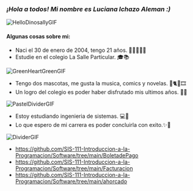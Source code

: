 ### *¡Hola a todos! Mi nombre es Luciana Ichazo Aleman :)*
![HelloDinosallyGIF](https://user-images.githubusercontent.com/110863780/183535312-193f0204-1237-4c57-9308-4ed9745d911f.gif)

#### Algunas cosas sobre mi:
- Naci el 30 de enero de 2004, tengo 21 años. 🧒🏻🙋🏻‍♀️
- Estudie en el colegio La Salle Particular. 🎓📚

![GreenHeartGreenGIF](https://user-images.githubusercontent.com/110863780/183535561-7d8a6df6-95b2-425f-8b05-d19e68cde39e.gif)


- Tengo dos mascotas, me gusta la musica, comics y novelas. 🐩🐈🎶🎞️
- Un logro del colegio es poder haber disfrutado mis ultimos años. 📒📖

![PastelDividerGIF](https://user-images.githubusercontent.com/110863780/183535894-dd5d24fd-55ab-4077-83b6-581497632817.gif)


- Estoy estudiando ingenieria de sistemas. 💻📕
- Lo que espero de mi carrera es poder concluirla con exito.✨🎉

![DividerGIF](https://user-images.githubusercontent.com/110863780/183537039-48fe8b44-1d14-434f-8f55-747606ca9481.gif)


- https://github.com/SIS-111-Introduccion-a-la-Programacion/Software/tree/main/BoletadePago
- https://github.com/SIS-111-Introduccion-a-la-Programacion/Software/tree/main/Facturacion
- https://github.com/SIS-111-Introduccion-a-la-Programacion/Software/tree/main/ahorcado
